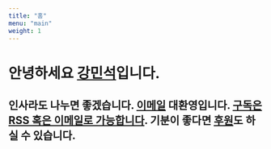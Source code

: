 ```yaml
---
title: "홈"
menu: "main"
weight: 1
---
```

<style>
  ul {
   list-style: none;
  }
  main {
    border-style: outset;
  }
</style>

# 안녕하세요 [강민석](https://kangminsuk.com/about)입니다.

## 인사라도 나누면 좋겠습니다. [이메일](https://letterbird.co/kang) 대환영입니다. [구독은 RSS 혹은 이메일로 가능합니다](https://kangminsuk.com/ko/subscribe). 기분이 좋다면 [후원](https://buy.stripe.com/7sIeWh0Crbe67hS4gh)도 하실 수 있습니다.